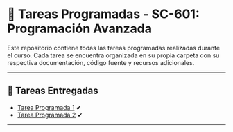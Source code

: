 # 🧠 Tareas Programadas - SC-601: Programación Avanzada

Este repositorio contiene todas las tareas programadas realizadas durante el curso. Cada tarea se encuentra organizada en su propia carpeta con su respectiva documentación, código fuente y recursos adicionales.

---

## 📁 Tareas Entregadas

- [Tarea Programada 1](./Tarea-Programada-1) ✔
- [Tarea Programada 2](./Tarea-Programada-2) ✔

---
